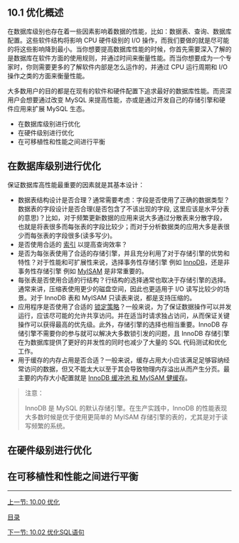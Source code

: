##  10.1 优化概述

在数据库级别也存在着一些因素影响着数据的性能，比如：数据表、查询、数据库配置。这些软件结构将影响 CPU 硬件级别的 I/O 操作，而我们要做的就是尽可能的将这些影响降到最小。当你想要提高数据库性能的时候，你首先需要深入了解的是数据库在软件方面的使用规则，并通过时间来衡量性能。而当你想要成为一个专家时，你则需要更多的了解软件内部是怎么运作的，并通过 CPU 运行周期和 I/O 操作之类的方面来衡量性能。


大多数用户的目的都是在现有的软件和硬件配置下追求最好的数据库性能。而资深用户会想要通过改变 MySQL 来提高性能，亦或是通过开发自己的存储引擎和硬件应用来扩展 MySQL 生态。

- 在数据库级别进行优化
- 在硬件级别进行优化
- 在可移植性和性能之间进行平衡

## 在数据库级别进行优化

保证数据库高性能最重要的因素就是其基本设计：
+ 数据表结构设计是否合理？通常需要考虑：字段是否使用了正确的数据类型？数据表的字段设计是否合理(是否包含了不该出现的字段, 这里应该是水平分表的意思)？比如，对于频繁更新数据的应用来说大多通过分散表来分散字段，也就是将表很多而每张表的字段比较少；而对于分析数据类的应用大多是表很少而每张表的字段很多(读多写少)。
+ 是否使用合适的 [索引](10.03_优化和索引.md) 以提高查询效率？
+ 是否为每张表使用了合适的存储引擎，并且充分利用了对于存储引擎的优势和特性？对于性能和可扩展性来说，选择事务性存储引擎 例如 [InnoDB](10.05_优化InnoDB表.md)，还是非事务性存储引擎 例如 [MyISAM](10.06_优化MyISAM表.md) 是非常重要的。
+ 每张表是否使用合适的行结构？行结构的选择通常也取决于存储引擎的选择。通常来讲，压缩表使用更少的磁盘空间，因此也更适用于 I/O 读写比较少的场景。对于 InnoDB 表和 MyISAM 只读表来说，都是支持压缩的。
+ 应用程序是否使用了合适的 [锁定策略](10.11_优化锁定操作.md)？一般来说，为了保证数据操作可以并发运行，应该尽可能的允许共享访问。并在适当时请求独占访问，从而保证关键操作可以获得最高的优先级。此外，存储引擎的选择也相当重要。InnoDB 存储引擎不需要你的参与就可以解决大多数锁引发的问题，且 InnoDB 存储引擎在为数据库提供了更好的并发性的同时也减少了大量的 SQL 代码测试和优化工作。
+ 用于缓存的内存占用是否合适？一般来说，缓存占用大小应该满足足够容纳经常访问的数据，但又不能太大以至于其会导致物理内存溢出从而产生分页。最主要的内存大小配置就是 [InnoDB 缓冲池 和 MyISAM 健缓存](10.10_缓冲和缓存.md)。

> 注意：
> 
> InnoDB 是 MySQL 的默认存储引擎。在生产实践中，InnoDB 的性能表现大多数时候是优于使用更简单的 MyISAM 存储引擎的表的，尤其是对于读写频繁的系统。










## 在硬件级别进行优化



## 在可移植性和性能之间进行平衡



***

[上一节: 10.00 优化](10.00_优化.md)

[目录](10.00_优化.md)

[下一节: 10.02 优化SQL语句](10.02_优化SQL语句.md)